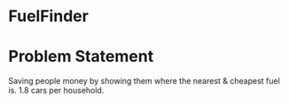 # FuelFinder

# Problem Statement
Saving people money by showing them where the nearest & cheapest fuel is. 1.8 cars per household. 

# 
